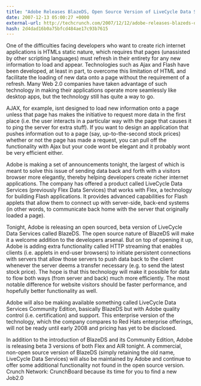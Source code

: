 ```yaml
---
title: "Adobe Releases BlazeDS, Open Source Version of LiveCycle Data Services"
date: 2007-12-13 05:00:27 +0000
external-url: http://techcrunch.com/2007/12/12/adobe-releases-blazeds-open-source-version-of-livecycle-data-services/
hash: 2d4dad16b0a75bfcd484ae17c93b7615
---
```


One of the difficulties facing developers who want to create rich internet applications is HTMLs static nature, which requires that pages (unassisted by other scripting languages) must refresh in their entirety for any new information to load and appear. Technologies such as Ajax and Flash have been developed, at least in part, to overcome this limitation of HTML and facilitate the loading of new data onto a page without the requirement of a refresh. Many Web 2.0 companies have taken advantage of such technology in making their applications operate more seamlessly like desktop apps, but the technology still has quite a way to go. 

AJAX, for example, isnt designed to load new information onto a page unless that page has makes the initiative to request more data in the first place (i.e. the user interacts in a particular way with the page that causes it to ping the server for extra stuff). If you want to design an application that pushes information out to a page (say, up-to-the-second stock prices) whether or not the page has made a request, you can pull off the functionality with Ajax but your code wont be elegant and it probably wont be very efficient either.

Adobe is making a set of announcements tonight, the largest of which is meant to solve this issue of sending data back and forth with a visitors browser more elegantly, thereby helping developers create richer internet applications. The company has offered a product called LiveCycle Data Services (previously Flex Data Services) that works with Flex, a technology for building Flash applications. It provides advanced capabilities for Flash applets that allow them to connect up with server-side, back-end systems (in other words, to communicate back home with the server that originally loaded a page).

Tonight, Adobe is releasing an open sourced, beta version of LiveCycle Data Services called BlazeDS. The open source nature of BlazeDS will make it a welcome addition to the developers arsenal. But on top of opening it up, Adobe is adding extra functionality called HTTP streaming that enables clients (i.e. applets in end-user browsers) to initiate persistent connections with servers that allow those servers to push data back to the client whenever the server deems a transfer necessary (e.g. to send the latest stock price). The hope is that this technology will make it possible for data to flow both ways (from server and back) much more efficiently. The most notable difference for website visitors should be faster performance, and hopefully better functionality as well.

Adobe will also be making available something called LiveCycle Data Services Community Edition, basically BlazeDS but with Adobe quality control (i.e. certification) and support. This enterprise version of the technology, which the company compares to Red Hats enterprise offerings, will not be ready until early 2008 and pricing has yet to be disclosed.

In addition to the introduction of BlazeDS and its Community Edition, Adobe is releasing beta 3 versions of both Flex and AIR tonight. A commercial, non-open source version of BlazeDS (simply retaining the old name, LiveCycle Data Services) will also be maintained by Adobe and continue to offer some additional functionality not found in the open source version.
Crunch Network:  CrunchBoard because its time for you to find a new Job2.0
